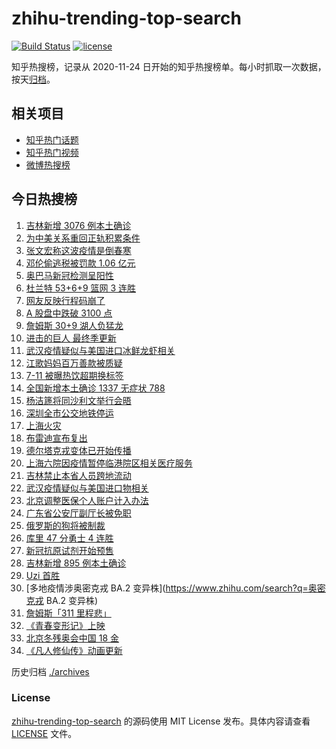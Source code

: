 # zhihu-trending-top-search

[![Build Status](https://github.com/justjavac/zhihu-trending-top-search/workflows/ci/badge.svg?branch=main)](https://github.com/justjavac/zhihu-trending-top-search/actions)
[![license](https://img.shields.io/github/license/justjavac/zhihu-trending-top-search)](https://github.com/justjavac/zhihu-trending-top-search/blob/main/LICENSE)

知乎热搜榜，记录从 2020-11-24 日开始的知乎热搜榜单。每小时抓取一次数据，按天[归档](./archives)。

## 相关项目

- [知乎热门话题](https://github.com/justjavac/zhihu-trending-hot-questions)
- [知乎热门视频](https://github.com/justjavac/zhihu-trending-hot-video)
- [微博热搜榜](https://github.com/justjavac/weibo-trending-hot-search)

## 今日热搜榜

<!-- BEGIN -->
<!-- 最后更新时间 Tue Mar 15 2022 22:12:30 GMT+0800 (China Standard Time) -->

1. [吉林新增 3076 例本土确诊](https://www.zhihu.com/search?q=吉林疫情)
1. [为中美关系重回正轨积累条件](https://www.zhihu.com/search?q=中美关系)
1. [张文宏称这波疫情是倒春寒](https://www.zhihu.com/search?q=张文宏)
1. [邓伦偷逃税被罚款 1.06 亿元](https://www.zhihu.com/search?q=邓伦偷逃税被查)
1. [奥巴马新冠检测呈阳性](https://www.zhihu.com/search?q=奥巴马)
1. [杜兰特 53+6+9 篮网 3 连胜](https://www.zhihu.com/search?q=篮网)
1. [网友反映行程码崩了](https://www.zhihu.com/search?q=行程码)
1. [A 股盘中跌破 3100 点](https://www.zhihu.com/search?q=A股)
1. [詹姆斯 30+9 湖人负猛龙](https://www.zhihu.com/search?q=湖人)
1. [进击的巨人 最终季更新](https://www.zhihu.com/search?q=进击的巨人)
1. [武汉疫情疑似与美国进口冰鲜龙虾相关](https://www.zhihu.com/search?q=武汉疫情)
1. [江歌妈妈百万善款被质疑](https://www.zhihu.com/search?q=江歌妈妈)
1. [7-11 被曝热饮超期换标签](https://www.zhihu.com/search?q=热饮超期换标签)
1. [全国新增本土确诊 1337 无症状 788](https://www.zhihu.com/search?q=全国新增)
1. [杨洁篪将同沙利文举行会晤](https://www.zhihu.com/search?q=杨洁篪)
1. [深圳全市公交地铁停运](https://www.zhihu.com/search?q=深圳全市公交地铁停运)
1. [上海火灾](https://www.zhihu.com/search?q=上海火灾)
1. [布雷迪宣布复出](https://www.zhihu.com/search?q=布雷迪)
1. [德尔塔克戎变体已开始传播](https://www.zhihu.com/search?q=德尔塔克戎)
1. [上海六院因疫情暂停临港院区相关医疗服务](https://www.zhihu.com/search?q=上海六院)
1. [吉林禁止本省人员跨地流动](https://www.zhihu.com/search?q=吉林全省管控)
1. [武汉疫情疑似与美国进口物相关](https://www.zhihu.com/search?q=武汉疫情)
1. [北京调整医保个人账户计入办法](https://www.zhihu.com/search?q=北京医保)
1. [广东省公安厅副厅长被免职](https://www.zhihu.com/search?q=广东省公安厅副厅长被免职)
1. [俄罗斯的狗将被制裁](https://www.zhihu.com/search?q=俄罗斯的狗)
1. [库里 47 分勇士 4 连胜](https://www.zhihu.com/search?q=勇士)
1. [新冠抗原试剂开始预售](https://www.zhihu.com/search?q=新冠抗原试剂)
1. [吉林新增 895 例本土确诊](https://www.zhihu.com/search?q=吉林疫情)
1. [Uzi 首胜](https://www.zhihu.com/search?q=uzi)
1. [多地疫情涉奥密克戎 BA.2 变异株](https://www.zhihu.com/search?q=奥密克戎 BA.2 变异株)
1. [詹姆斯「311 里程悲」](https://www.zhihu.com/search?q=詹姆斯)
1. [《青春变形记》上映](https://www.zhihu.com/search?q=青春变形记)
1. [北京冬残奥会中国 18 金](https://www.zhihu.com/search?q=北京冬残奥会奖牌)
1. [《凡人修仙传》动画更新](https://www.zhihu.com/search?q=凡人修仙传)

<!-- END -->

历史归档 [./archives](./archives)

### License

[zhihu-trending-top-search](https://github.com/justjavac/zhihu-trending-top-search)
的源码使用 MIT License 发布。具体内容请查看 [LICENSE](./LICENSE) 文件。
